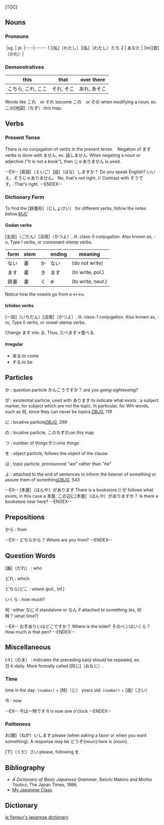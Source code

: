 [TOC]

## Nouns

### Pronouns

&nbsp;|sg. | pl.
  |----|------
1 |[私]（わたし）|[私]（わたし）たち
2 | あなた |
3m|[彼]（かれ）|

### Demonstratives

this | that | over there
-----|------|------------
こちら, これ, ここ| それ, そこ | あれ, あそこ

Words like これ　or それ become この　or その when modifying a noun, ex. この[地図]（ちず）:this map.

## Verbs

### Present Tense

There is no conjugation of verbs in the present tense.　Negation of ます verbs is done with ません, ex. 話しません. When negating a noun or adjective ("It is not a book"), then じゃありません is used.

--EX--
[英語]（えいご）[話]（はな）しますか？
Do you speak English?
いいえ、そうじゃありません。
No, that's not right. // Contrast with そうです。:That's right.
--ENDEX--

### Dictionary Form

To find the [辞書形]（じしょけい） for different verbs, follow the notes below.<cite>[MJC](#MJC)</cite>

#### Godan verbs

[五段]（ごだん）[活用]（かつよ）, lit. class-5 conjugation. Also known as, _-u_, Type I verbs, or consonant-stemp verbs.

form | stem |   | ending | meaning
-----|------|---|--------|----------
ない  | 書   | か | ない | (do not write)
ます  | 書   | き | ます | (to write, pol.)
辞書  | 書   | く | ∅   | (to write, neut.)

Notice how the vowels go from *a*→*i*→*u*.

#### Ichidan verbs

[一段]（いちだん）[活用]（かつよ）, lit. class-1 conjugation. Also known as, _-ru_, Type II verbs, or vowel-stemp verbs.

Change ます into る. Thus, たべます→食べる.

#### Irregular

* 来る:to come
* する:to be

## Particles

か
: question particle
かんこうですか？:_are you going sightseeing?_

が
: existential particle, used with あります to indicate what exists
: a subject marker, for subject which are not the topic. In particular, for WH-words, such as 何, since they can never be topics.<cite>[DBJG](#DBJG), 119</cite>

に
: locative particle<cite>[DBJG](#DBJG), 299</cite>

の
: locative particle, このちずの:on this map

つ
: number of things
9つ:_nine things_

を
: object particle, follows the object of the clause

は
: topic particle, pronounced "_wa_" rather than "_ha_"

よ
: attached to the end of sentences to inform the listener of something or assure them of something<cite>[DBJG](#DBJG), 543</cite>

--EX--
[本屋]（ほんや）があります
There is a bookstore // が follows what exists, in this case a 本屋.
この辺に[本屋]（ほんや）がありますか？
Is there a bookstore near here?
--ENDEX--

## Prepositions

から
: from

--EX--
どちらから？
Where are you from?
--ENDEX--

## Question Words
  
[誰]（だれ）
: who

どれ
: which

どちら/どこ
: where (pol., inf.)

いくら
: how much?

何
: either なに if standalone or なん if attached to something (ex, 何時？:what time?)

--EX--
お手ありいはどこですか？
Where is the toilet?
そのペンはいくら？
How much is that pen?
--ENDEX--

## Miscellaneous

[々]（のま）
: indicates the preceding kanji should be repeated, ex. 日々:daily. More formally called [同じ]（おなじ）. 

### Time

time in the day: `(number)` + [時]（じ）
years old: `(number)` + [歳]（さい）

今
: now

--EX--
今は一時です
It is now one o'clock
--ENDEX--

### Politeness

お[願]（ねが）いします:please (when asking a faovr or when you want something). A response may be どうぞ{noun}:here is {noun}.

[下]（くだ）さい:please, following を.

## Bibliography
* <source id="DBJG">_A Dictionary of Basic Japanese Grammar_, Seiichi Makino and Michio Tsutsui, The Japan Times, 1986.</source>
* <soucre id="MJC">[My Japanese Class](https://myjapaneseclass.blogspot.com)</soucre>

## Dictionary
[le flaneur's japanese dictionary](japanese/dict)
